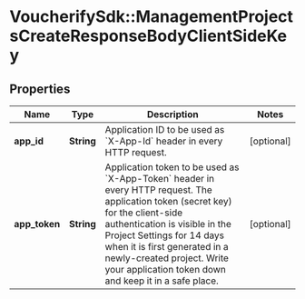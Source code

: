 # VoucherifySdk::ManagementProjectsCreateResponseBodyClientSideKey

## Properties

| Name | Type | Description | Notes |
| ---- | ---- | ----------- | ----- |
| **app_id** | **String** | Application ID to be used as &#x60;X-App-Id&#x60; header in every HTTP request. | [optional] |
| **app_token** | **String** | Application token to be used as &#x60;X-App-Token&#x60; header in every HTTP request.  The application token (secret key) for the client-side authentication is visible in the Project Settings for 14 days when it is first generated in a newly-created project. Write your application token down and keep it in a safe place. | [optional] |

